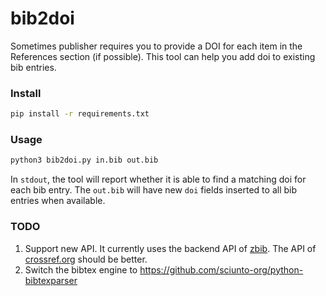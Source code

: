 # bib2doi

Sometimes publisher requires you to provide a DOI for each item in the References section (if possible). This tool can help you add doi to existing bib entries.

### Install

```bash
pip install -r requirements.txt
```

### Usage

```bash
python3 bib2doi.py in.bib out.bib
```

In `stdout`, the tool will report whether it is able to find a matching doi for each bib entry. The `out.bib` will have new `doi` fields inserted to all bib entries when available.

### TODO

1. Support new API. It currently uses the backend API of [zbib](https://zbib.org). The API of [crossref.org](https://github.com/CrossRef/rest-api-doc) should be better.
2. Switch the bibtex engine to https://github.com/sciunto-org/python-bibtexparser
